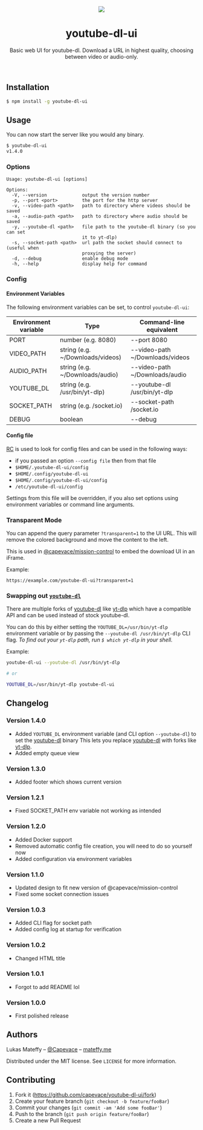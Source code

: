 <div align="center">
	<a href="https://mateffy.me/youtube-dl-ui">
		<img src="resources/screenshot-1.1.0.png">
	</a>
	<h1>youtube-dl-ui</h1>
	<p>
		Basic web UI for youtube-dl. Download a URL in highest quality, choosing between video or audio-only.
	</p>
</div>

<br>

## Installation

```sh
$ npm install -g youtube-dl-ui
```

## Usage

You can now start the server like you would any binary.

```sh
$ youtube-dl-ui
v1.4.0
```

### Options

```
Usage: youtube-dl-ui [options]

Options:
  -V, --version             output the version number
  -p, --port <port>         the port for the http server
  -v, --video-path <path>   path to directory where videos should be saved
  -a, --audio-path <path>   path to directory where audio should be saved
  -y, --youtube-dl <path>   file path to the youtube-dl binary (so you can set
                            it to yt-dlp)
  -s, --socket-path <path>  url path the socket should connect to (useful when
                            proxying the server)
  -d, --debug               enable debug mode
  -h, --help                display help for command
```

### Config

#### Environment Variables

The following environment variables can be set, to control `youtube-dl-ui`:

| Environment variable | Type                             | Command-line equivalent         |
| -------------------- | -------------------------------- | ------------------------------- |
| PORT                 | number (e.g. 8080)               | --port 8080                     |
| VIDEO_PATH           | string (e.g. ~/Downloads/videos) | --video-path ~/Downloads/videos |
| AUDIO_PATH           | string (e.g. ~/Downloads/audio)  | --video-path ~/Downloads/audio  |
| YOUTUBE_DL           | string (e.g. /usr/bin/yt-dlp)    | --youtube-dl /usr/bin/yt-dlp    |
| SOCKET_PATH          | string (e.g. /socket.io)         | --socket-path /socket.io        |
| DEBUG                | boolean                          | --debug                         |

#### Config file

[RC](https://github.com/dominictarr/rc) is used to look for config files and can be used in the following ways:

- if you passed an option `--config file` then from that file
- `$HOME/.youtube-dl-ui/config`
- `$HOME/.config/youtube-dl-ui`
- `$HOME/.config/youtube-dl-ui/config`
- `/etc/youtube-dl-ui/config`

Settings from this file will be overridden, if you also set options using environment variables or command line arguments.

### Transparent Mode

You can append the query parameter `?transparent=1` to the UI URL. This will remove the colored background and move the content to the left.

This is used in [@capevace/mission-control](https://github.com/capevace/mission-control) to embed the download UI in an iFrame.

Example:

```
https://example.com/youtube-dl-ui?transparent=1
```

### Swapping out [`youtube-dl`](https://youtube-dl.org/)

There are multiple forks of [youtube-dl](https://youtube-dl.org/) like [yt-dlp](https://github.com/yt-dlp/yt-dlp) which have a compatible API and can be used instead of stock youtube-dl.

You can do this by either setting the `YOUTUBE_DL=/usr/bin/yt-dlp` environment variable or by passing the `--youtube-dl /usr/bin/yt-dlp` CLI flag. _To find out your `yt-dlp` path, run `$ which yt-dlp` in your shell._

Example:

```bash
youtube-dl-ui --youtube-dl /usr/bin/yt-dlp

# or

YOUTUBE_DL=/usr/bin/yt-dlp youtube-dl-ui
```

## Changelog

### Version 1.4.0

- Added `YOUTUBE_DL` environment variable (and CLI option `--youtube-dl`) to set the [youtube-dl](https://youtube-dl.org/) binary
  This lets you replace [youtube-dl](https://youtube-dl.org/) with forks like [yt-dlp](https://github.com/yt-dlp/yt-dlp).
- Added empty queue view

### Version 1.3.0

- Added footer which shows current version

### Version 1.2.1

- Fixed SOCKET_PATH env variable not working as intended

### Version 1.2.0

- Added Docker support
- Removed automatic config file creation, you will need to do so yourself now
- Added configuration via environment variables

### Version 1.1.0

- Updated design to fit new version of @capevace/mission-control
- Fixed some socket connection issues

### Version 1.0.3

- Added CLI flag for socket path
- Added config log at startup for verification

### Version 1.0.2

- Changed HTML title

### Version 1.0.1

- Forgot to add README lol

### Version 1.0.0

- First polished release

## Authors

Lukas Mateffy – [@Capevace](https://twitter.com/capevace) – [mateffy.me](https://mateffy.me)

Distributed under the MIT license. See `LICENSE` for more information.

## Contributing

1. Fork it (<https://github.com/capevace/youtube-dl-ui/fork>)
2. Create your feature branch (`git checkout -b feature/fooBar`)
3. Commit your changes (`git commit -am 'Add some fooBar'`)
4. Push to the branch (`git push origin feature/fooBar`)
5. Create a new Pull Request
